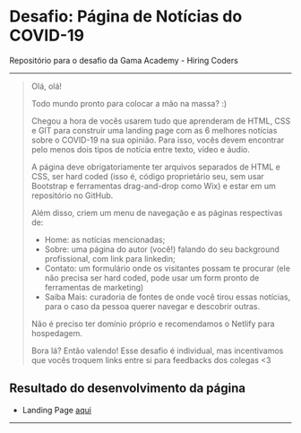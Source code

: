 # Desafio: Página de Notícias do COVID-19

Repositório para o desafio da Gama Academy - Hiring Coders

---

> Olá, olá!
>
> Todo mundo pronto para colocar a mão na massa? :)
>
> Chegou a hora de vocês usarem tudo que aprenderam de HTML, CSS e GIT para construir uma landing page com as 6 melhores notícias sobre o COVID-19 na sua opinião. Para isso, vocês devem encontrar pelo menos dois tipos de notícia entre texto, vídeo e áudio.
>
> A página deve obrigatoriamente ter arquivos separados de HTML e CSS, ser hard coded (isso é, código proprietário seu, sem usar Bootstrap e ferramentas drag-and-drop como Wix) e estar em um repositório no GitHub.
>
> Além disso, criem um menu de navegação e as páginas respectivas de:
>
> - Home: as notícias mencionadas;
> - Sobre: uma página do autor (você!) falando do seu background profissional, com link para linkedin;
> - Contato: um formulário onde os visitantes possam te procurar (ele não precisa ser hard coded, pode usar um form pronto de ferramentas de marketing)
> - Saiba Mais: curadoria de fontes de onde você tirou essas notícias, para o caso da pessoa querer navegar e descobrir outras.
>
> Não é preciso ter domínio próprio e recomendamos o Netlify para hospedagem.
> 
> Bora lá? Então valendo! Esse desafio é individual, mas incentivamos que vocês troquem links entre si para feedbacks dos colegas <3

## Resultado do desenvolvimento da página

- Landing Page [aqui](https://lewisamuel.github.io/gama-academy-covid-best-news/)

---
